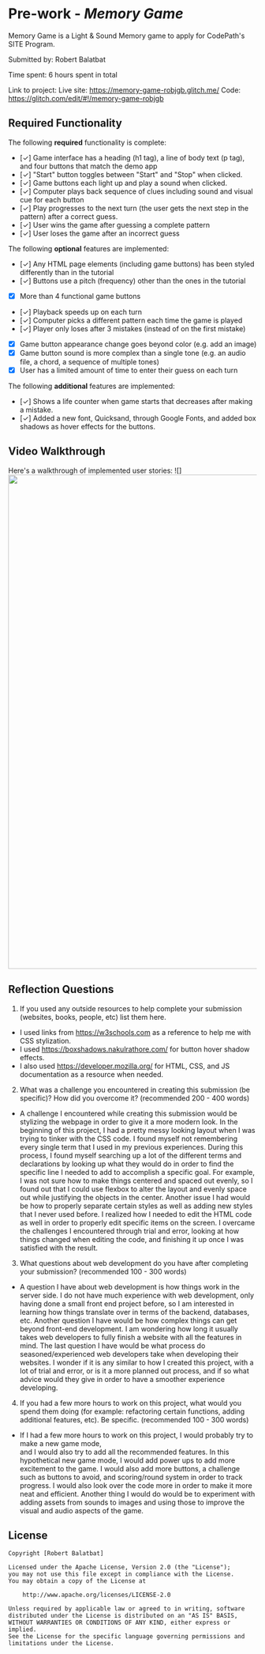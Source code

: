 # Pre-work - *Memory Game*

Memory Game is a Light & Sound Memory game to apply for CodePath's SITE Program. 

Submitted by: Robert Balatbat

Time spent: 6 hours spent in total

Link to project: Live site: https://memory-game-robjgb.glitch.me/ Code: https://glitch.com/edit/#!/memory-game-robjgb

## Required Functionality

The following **required** functionality is complete:

* [✓] Game interface has a heading (h1 tag), a line of body text (p tag), and four buttons that match the demo app
* [✓] "Start" button toggles between "Start" and "Stop" when clicked. 
* [✓] Game buttons each light up and play a sound when clicked. 
* [✓] Computer plays back sequence of clues including sound and visual cue for each button
* [✓] Play progresses to the next turn (the user gets the next step in the pattern) after a correct guess. 
* [✓] User wins the game after guessing a complete pattern
* [✓] User loses the game after an incorrect guess

The following **optional** features are implemented:

* [✓] Any HTML page elements (including game buttons) has been styled differently than in the tutorial
* [✓] Buttons use a pitch (frequency) other than the ones in the tutorial
* [X] More than 4 functional game buttons
* [✓] Playback speeds up on each turn
* [✓] Computer picks a different pattern each time the game is played
* [✓] Player only loses after 3 mistakes (instead of on the first mistake)
* [X] Game button appearance change goes beyond color (e.g. add an image)
* [X] Game button sound is more complex than a single tone (e.g. an audio file, a chord, a sequence of multiple tones)
* [X] User has a limited amount of time to enter their guess on each turn

The following **additional** features are implemented:

- [✓] Shows a life counter when game starts that decreases after making a mistake.
- [✓] Added a new font, Quicksand, through Google Fonts, and added box shadows as hover effects for the buttons. 


## Video Walkthrough

Here's a walkthrough of implemented user stories:
![] <img src="http://g.recordit.co/0J0cD5bR0U.gif" width=1000><br>

## Reflection Questions
1. If you used any outside resources to help complete your submission (websites, books, people, etc) list them here. 
- I used links from https://w3schools.com as a reference to help me with CSS stylization. 
- I used https://boxshadows.nakulrathore.com/ for button hover shadow effects. 
- I also used https://developer.mozilla.org/  for HTML, CSS, and JS documentation as a resource when needed. 

2. What was a challenge you encountered in creating this submission (be specific)? How did you overcome it? (recommended 200 - 400 words) 
- A challenge I encountered while creating this submission would be stylizing the webpage 
in order to give it a more modern look. In the beginning of this project, I had a pretty messy looking
layout when I was trying to tinker with the CSS code. I found myself not remembering every single term that I used in my previous 
experiences. During this process, I found myself searching up a lot of the different terms and declarations by looking up what they would do 
in order to find the specific line I needed to add to accomplish a specific goal. For example, I was not sure how to make things centered and spaced 
out evenly, so I found out that I could use flexbox to alter the layout and evenly space out while justifying the objects in the center. Another issue I had
would be how to properly separate certain styles as well as adding new styles that I never used before. I realized how I needed to edit the HTML
code as well in order to properly edit specific items on the screen. I overcame the challenges I encountered
through trial and error, looking at how things changed when editing the code, and finishing it up once I was satisfied with the result. 

3. What questions about web development do you have after completing your submission? (recommended 100 - 300 words) 
- A question I have about web development is how things work in the server side. I do not have much experience with web development, only having done 
a small front end project before, so I am interested in learning how things translate over in terms of the backend, databases, etc. Another question I have would 
be how complex things can get beyond front-end development. I am wondering how long it usually takes web developers to fully finish a website with all the features
in mind. The last question I have would be what process do seasoned/experienced web developers take when developing their websites. I wonder if it is any similar
to how I created this project, with a lot of trial and error, or is it a more planned out process, and if so what advice would they give in order to have a smoother
experience developing. 

4. If you had a few more hours to work on this project, what would you spend them doing (for example: refactoring certain functions, adding additional features, etc). Be specific. (recommended 100 - 300 words) 
- If I had a few more hours to work on this project, I would probably try to make a new game mode,  
and I would also try to add all the recommended features. In this hypothetical new game mode, I would add power ups
to add more excitement to the game. I would also add more buttons, a challenge such as buttons to avoid, and scoring/round system in order
to track progress. I would also look over the code more in order to make it more neat and efficient.
Another thing I would do would be to experiment with adding assets from sounds to images and using those to improve the visual 
and audio aspects of the game. 



## License

    Copyright [Robert Balatbat]

    Licensed under the Apache License, Version 2.0 (the "License");
    you may not use this file except in compliance with the License.
    You may obtain a copy of the License at

        http://www.apache.org/licenses/LICENSE-2.0

    Unless required by applicable law or agreed to in writing, software
    distributed under the License is distributed on an "AS IS" BASIS,
    WITHOUT WARRANTIES OR CONDITIONS OF ANY KIND, either express or implied.
    See the License for the specific language governing permissions and
    limitations under the License.
